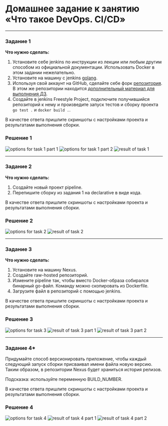 # Домашнее задание к занятию «Что такое DevOps. СI/СD»

---

### Задание 1

**Что нужно сделать:**

1. Установите себе jenkins по инструкции из лекции или любым другим способом из официальной документации. Использовать Docker в этом задании нежелательно.
2. Установите на машину с jenkins [golang](https://golang.org/doc/install).
3. Используя свой аккаунт на GitHub, сделайте себе форк [репозитория](https://github.com/netology-code/sdvps-materials.git). В этом же репозитории находится [дополнительный материал для выполнения ДЗ](https://github.com/netology-code/sdvps-materials/blob/main/CICD/8.2-hw.md).
3. Создайте в jenkins Freestyle Project, подключите получившийся репозиторий к нему и произведите запуск тестов и сборку проекта ```go test .``` и  ```docker build .```.

В качестве ответа пришлите скриншоты с настройками проекта и результатами выполнения сборки.

### Решение 1

![options for task 1 part 1](https://github.com/murtazinilyas/8.2_CI-CD_mia/blob/main/screenshots/t1opt1.png)
![options for task 1 part 2](https://github.com/murtazinilyas/8.2_CI-CD_mia/blob/main/screenshots/t1opt2.png)
![result of task 1](https://github.com/murtazinilyas/8.2_CI-CD_mia/blob/main/screenshots/t1fin.png)

---

### Задание 2

**Что нужно сделать:**

1. Создайте новый проект pipeline.
2. Перепишите сборку из задания 1 на declarative в виде кода.

В качестве ответа пришлите скриншоты с настройками проекта и результатами выполнения сборки.

### Решение 2

![options for task 2](https://github.com/murtazinilyas/8.2_CI-CD_mia/blob/main/screenshots/t2opt.png)
![result of task 2](https://github.com/murtazinilyas/8.2_CI-CD_mia/blob/main/screenshots/t2fin.png)

---

### Задание 3

**Что нужно сделать:**

1. Установите на машину Nexus.
1. Создайте raw-hosted репозиторий.
1. Измените pipeline так, чтобы вместо Docker-образа собирался бинарный go-файл. Команду можно скопировать из Dockerfile.
1. Загрузите файл в репозиторий с помощью jenkins.

В качестве ответа пришлите скриншоты с настройками проекта и результатами выполнения сборки.

### Решение 3

![options for task 3](https://github.com/murtazinilyas/8.2_CI-CD_mia/blob/main/screenshots/t3opt.png)
![result of task 3 part 1](https://github.com/murtazinilyas/8.2_CI-CD_mia/blob/main/screenshots/t3fin1.png)
![result of task 3 part 2](https://github.com/murtazinilyas/8.2_CI-CD_mia/blob/main/screenshots/t3fin2.png)

---

### Задание 4*

Придумайте способ версионировать приложение, чтобы каждый следующий запуск сборки присваивал имени файла новую версию. Таким образом, в репозитории Nexus будет храниться история релизов.

Подсказка: используйте переменную BUILD_NUMBER.

В качестве ответа пришлите скриншоты с настройками проекта и результатами выполнения сборки.

### Решение 4

![options for task 4](https://github.com/murtazinilyas/8.2_CI-CD_mia/blob/main/screenshots/t4opt.png)
![result of task 4 part 1](https://github.com/murtazinilyas/8.2_CI-CD_mia/blob/main/screenshots/t4fin1.png)
![result of task 4 part 2](https://github.com/murtazinilyas/8.2_CI-CD_mia/blob/main/screenshots/t4fin1.png)

